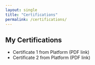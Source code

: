 ```yaml
---
layout: single
title: "Certifications"
permalink: /certifications/
---
```


## My Certifications

- Certificate 1 from Platform (PDF link)
- Certificate 2 from Platform (PDF link)

